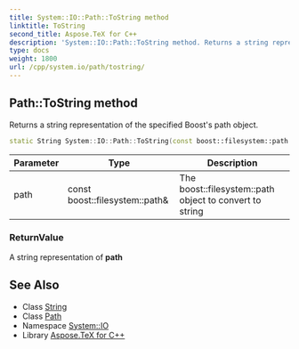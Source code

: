 ```yaml
---
title: System::IO::Path::ToString method
linktitle: ToString
second_title: Aspose.TeX for C++
description: 'System::IO::Path::ToString method. Returns a string representation of the specified Boost''s path object in C++.'
type: docs
weight: 1800
url: /cpp/system.io/path/tostring/
---
```

## Path::ToString method


Returns a string representation of the specified Boost's path object.

```cpp
static String System::IO::Path::ToString(const boost::filesystem::path &path)
```


| Parameter | Type | Description |
| --- | --- | --- |
| path | const boost::filesystem::path\& | The boost::filesystem::path object to convert to string |

### ReturnValue

A string representation of **path**

## See Also

* Class [String](../../../system/string/)
* Class [Path](../)
* Namespace [System::IO](../../)
* Library [Aspose.TeX for C++](../../../)
